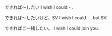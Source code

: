 できれば～したい
I wish I could - .

できれば～したいけど、SV
I wish I could - , but SV.


できればご一緒したい。
I wish I could join you.

